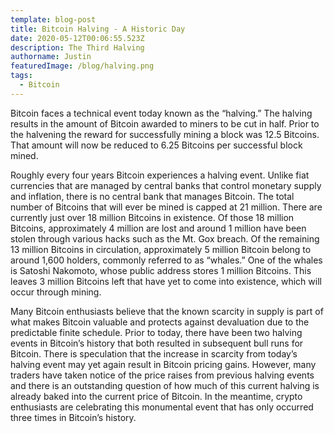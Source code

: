 ```yaml
---
template: blog-post
title: Bitcoin Halving - A Historic Day
date: 2020-05-12T00:06:55.523Z
description: The Third Halving
authorname: Justin
featuredImage: /blog/halving.png
tags:
  - Bitcoin
---
```

Bitcoin faces a technical event today known as the “halving.” The halving results in the amount of Bitcoin awarded to miners to be cut in half. Prior to the halvening the reward for successfully mining a block was 12.5 Bitcoins. That amount will now be reduced to 6.25 Bitcoins per successful block mined.



Roughly every four years Bitcoin experiences a halving event. Unlike fiat currencies that are managed by central banks that control monetary supply and inflation, there is no central bank that manages Bitcoin. The total number of Bitcoins that will ever be mined is capped at 21 million. There are currently just over 18 million Bitcoins in existence. Of those 18 million Bitcoins, approximately 4 million are lost and around 1 million have been stolen through various hacks such as the Mt. Gox breach. Of the remaining 13 million Bitcoins in circulation, approximately 5 million Bitcoin belong to around 1,600 holders, commonly referred to as “whales.” One of the whales is Satoshi Nakomoto, whose public address stores 1 million Bitcoins. This leaves 3 million Bitcoins left that have yet to come into existence, which will occur through mining.



Many Bitcoin enthusiasts believe that the known scarcity in supply is part of what makes Bitcoin valuable and protects against devaluation due to the predictable finite schedule. Prior to today, there have been two halving events in Bitcoin’s history that both resulted in subsequent bull runs for Bitcoin. There is speculation that the increase in scarcity from today’s halving event may yet again result in Bitcoin pricing gains. However, many traders have taken notice of the price raises from previous halving events and there is an outstanding question of how much of this current halving is already baked into the current price of Bitcoin. In the meantime, crypto enthusiasts are celebrating this monumental event that has only occurred three times in Bitcoin’s history.
